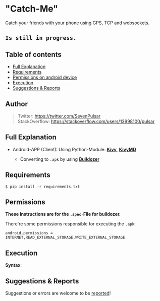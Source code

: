 # "Catch-Me"

Catch your friends with your phone using GPS, TCP and websockets.

## <code>Is still in progress.</code>

## Table of contents

* [Full Explanation](#full-explanation)
* [Requirements](#requirements)
* [Permissions on android device](#permissions)
* [Execution](#execution)
* [Suggestions & Reports](#suggestions--reports)

## Author

> Twitter: https://twitter.com/SevenPulsar \
> StackOverflow: https://stackoverflow.com/users/13998100/pulsar 

## Full Explanation
    
- Android-APP (Client): Using Python-Module: [**Kivy**](https://kivy.org/#home), [**KivyMD**](https://kivymd.readthedocs.io/en/latest/)

    - Converting to <code>.apk</code> by using [**Buildozer**](https://buildozer.readthedocs.io/en/latest/)


## Requirements

    $ pip install -r requirements.txt
    
## Permissions

**These instructions are for the <code>.spec</code>-File for buildozer.**

There're some permissions responsible for executing the <code>.apk</code>:
    
    android.permissions = INTERNET,READ_EXTERNAL_STORAGE,WRITE_EXTERNAL_STORAGE
    
## Execution
 
 **Syntax**:

## Suggestions & Reports

Suggestions or errors are welcome to be [reported](https://github.com/Pulsar7/Catch-Me/issues)! 
